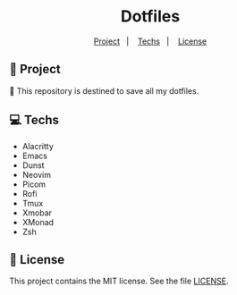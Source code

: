 <h1 align="center">
  Dotfiles
</h1>

<p align="center">
  <a href="#rocket-project">Project</a>&nbsp;&nbsp;&nbsp;|&nbsp;&nbsp;&nbsp;
  <a href="#computer-techs">Techs</a>&nbsp;&nbsp;&nbsp;|&nbsp;&nbsp;&nbsp;
  <a href="#memo-license">License</a>
</p>

## :rocket: Project

:scroll: This repository is destined to save all my dotfiles.

## :computer: Techs

- Alacritty
- Emacs
- Dunst
- Neovim
- Picom
- Rofi
- Tmux
- Xmobar
- XMonad
- Zsh

## :memo: License

This project contains the MIT license. See the file [LICENSE](LICENSE).
